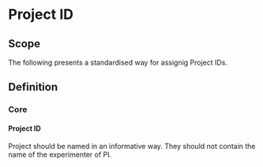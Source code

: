 # Project ID

## Scope

The following presents a standardised way for assignig Project IDs.

## Definition

### Core

#### Project ID

Project should be named in an informative way. They should not contain the name of the experimenter of PI.